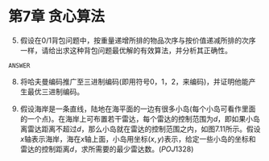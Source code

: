 # 第7章 贪心算法

5. 假设在$0/1$背包问题中，按重量递增所排的物品次序与按价值递减所排的次序一样，请给出求这种背包问题最优解的有效算法，并分析其正确性。

`ANSWER`

8. 将哈夫曼编码推广至三进制编码(即用符号$0$，$1$，$2$，来编码)，并证明他能产生最优三进制编码。

13. 假设海岸是一条直线，陆地在海平面的一边有很多小岛(每个小岛可看作里面的一个点)。在海岸上可布置若干雷达，每个雷达的控制范围为$d$，即如果小岛离雷达距离不超过$d$，那么小岛就在雷达的控制范围之内，如图$7.11$所示。假设$x$轴表示海岸，海在$x$轴上面，小岛用坐标$(x, y)$表示，给定一些小岛的坐标和雷达的控制距离$d$，求所需要的最少雷达数。$(POJ1328)$